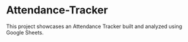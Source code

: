 # Attendance-Tracker
This project showcases an Attendance Tracker built and analyzed using Google Sheets.
